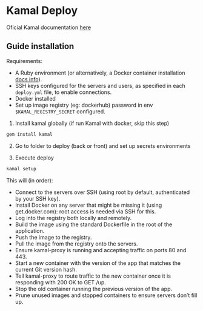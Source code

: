 # Kamal Deploy

Oficial Kamal documentation [here](https://kamal-deploy.org/docs/installation/)


## Guide installation

Requirements:
- A Ruby environment (or alternatively, a Docker container installation [docs info](https://kamal-deploy.org/docs/installation/dockerized/)).
- SSH keys configured for the servers and users, as specified in each `deploy.yml` file, to enable connections.
- Docker installed
- Set up image registry (eg: dockerhub) password in env `$KAMAL_REGISTRY_SECRET` configured.


1. Install kamal globally (if run Kamal with docker, skip this step)

```bash
gem install kamal
```


2. Go to folder to deploy (back or front) and set up secrets environments


3. Execute deploy

```bash
kamal setup
```

This will (in order):

- Connect to the servers over SSH (using root by default, authenticated by your SSH key).
- Install Docker on any server that might be missing it (using get.docker.com): root access is needed via SSH for this.
- Log into the registry both locally and remotely.
- Build the image using the standard Dockerfile in the root of the application.
- Push the image to the registry.
- Pull the image from the registry onto the servers.
- Ensure kamal-proxy is running and accepting traffic on ports 80 and 443.
- Start a new container with the version of the app that matches the current Git version hash.
- Tell kamal-proxy to route traffic to the new container once it is responding with 200 OK to GET /up.
- Stop the old container running the previous version of the app.
- Prune unused images and stopped containers to ensure servers don’t fill up.





